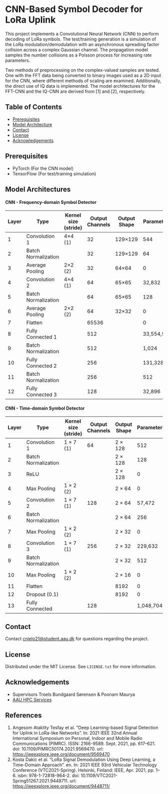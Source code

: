 # CNN-Based Symbol Decoder for LoRa Uplink

This project implements a Convolutional Neural Network (CNN) to perform decoding of LoRa symbols. The test/training generation is a simulation of the LoRa modulation/demodulation with an asynchronous spreading factor collision across a complex Gaussian channel. The propagation model samples the number collisions as a Poisson process for increasing rate parameters.

Two methods of preprocessing on the complex-valued samples are tested. One with the FFT data being converted to binary images used as a 2D input for the CNN, where different methods of scaling are examined. Additionally, the direct use of IQ data is implemented. The model architectures for the FFT-CNN and the IQ-CNN are derived from [1] and [2], respectively.

## Table of Contents
- [Prerequisites](#prerequisites)
- [Model Architecture](#model-architecture)
- [Contact](#contact)
- [License](#license)
- [Acknowledgements](#acknowledgements)


## Prerequisites
- PyTorch (For the CNN model)
- TensorFlow (For test/training simulation)

## Model Architectures
#### CNN - Frequency-domain Symbol Detector 
| Layer | Type             | Kernel size (stride) | Output Channels | Output Shape  | Parameters  |
|-------|------------------|----------------------|-----------------|---------------|-------------|
| 1     | Convolution 1    | 4×4 (1)              | 32              | 129×129       | 544         |
| 2     | Batch Normalization |                   | 32              | 129×129       | 64          |
| 3     | Average Pooling  | 2×2 (2)              | 32              | 64×64         | 0           |
| 4     | Convolution 2      | 4×4 (1)              | 64              | 65×65         | 32,832      |
| 5     | Batch Normalization |                   | 64              | 65×65         | 128         |
| 6     | Average Pooling  | 2×2 (2)              | 64              | 32×32         | 0           |
| 7     | Flatten          |                      | 65536           |               | 0           |
| 8     | Fully Connected 1 |                      | 512             |               | 33,554,944  |
| 9     | Batch Normalization |                   | 512             |               | 1,024       |
| 10    | Fully Connected 2 |                      | 256             |               | 131,328     |
| 11    | Batch Normalization |                   | 256             |               | 512         |
| 12    | Fully Connected 3 |                      | 128             |               | 32,896      |

#### CNN - Time-domain Symbol Detector
| Layer | Type               | Kernel size (stride) | Output Channels | Output Shape | Parameters |
|-------|--------------------|-----------------------|-----------------|--------------|------------|
| 1     | Convolution 1      | 1 × 7 (1)            | 64              | 2 × 128      | 512        |
| 2     | Batch Normalization|                       |                 | 2 × 128      | 128        |
| 3     | ReLU               |                       |                 | 2 × 128      | 0          |
| 4     | Max Pooling        | 1 × 2 (2)            |                 | 2 × 64       | 0          |
| 5     | Convolution 2      | 1 × 7 (1)            | 128             | 2 × 64       | 57,472     |
| 6     | Batch Normalization|                       |                 | 2 × 64       | 256        |
| 7     | Max Pooling        | 1 × 2 (2)            |                 | 2 × 32       | 0          |
| 8     | Convolution 3      | 1 × 7 (1)            | 256             | 2 × 32       | 229,632    |
| 9     | Batch Normalization|                       |                 | 2 × 32       | 512        |
| 10    | Max Pooling        | 1 × 2 (2)            |                 | 2 × 16       | 0          |
| 11    | Flatten            |                       |                 | 8192         | 0          |
| 12    | Dropout (0.1)      |                       |                 | 8192         | 0          |
| 13    | Fully Connected    |                       | 128             |              | 1,048,704  |


## Contact 
Contact [cnielo21@student.aau.dk](mailto:cnielo21@student.aau.dk) for questions regarding the project.

## License
Distributed under the MIT License. See `LICENSE.txt` for more information.

## Acknowledgements
- Supervisors Troels Bundgaard Sørensen & Poonam Maurya
- [AAU HPC Services](https://hpc.aau.dk/ai-lab/)

## References
1. Angesom Ataklity Tesfay et al. “Deep Learning-based Signal Detection for Uplink in LoRa-like Networks”. In: 2021 IEEE 32nd Annual International Symposium on Personal, Indoor and Mobile Radio Communications (PIMRC). ISSN: 2166-9589. Sept. 2021, pp. 617–621. doi: 10.1109/PIMRC50174.2021.9569470. url: https://ieeexplore.ieee.org/document/9569470
2. Kosta Dakic et al. “LoRa Signal Demodulation Using Deep Learning, a Time-Domain Approach”. en. In: 2021 IEEE 93rd Vehicular Technology Conference (VTC2021-Spring). Helsinki, Finland: IEEE, Apr. 2021, pp. 1–6. isbn: 978-1-72818-964-2. doi: 10.1109/VTC2021-Spring51267.2021.9448711. url: https://ieeexplore.ieee.org/document/9448711/

